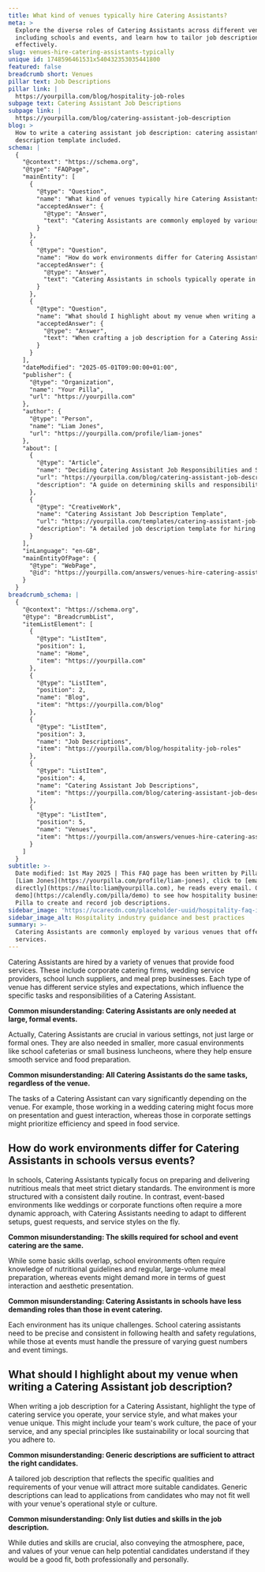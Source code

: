 ```yaml
---
title: What kind of venues typically hire Catering Assistants?
meta: >
  Explore the diverse roles of Catering Assistants across different venues,
  including schools and events, and learn how to tailor job descriptions
  effectively.
slug: venues-hire-catering-assistants-typically
unique id: 1748596461531x540432353035441800
featured: false
breadcrumb short: Venues
pillar text: Job Descriptions
pillar link: |
  https://yourpilla.com/blog/hospitality-job-roles
subpage text: Catering Assistant Job Descriptions
subpage link: |
  https://yourpilla.com/blog/catering-assistant-job-description
blog: >
  How to write a catering assistant job description: catering assistant job
  description template included.
schema: |
  {
    "@context": "https://schema.org",
    "@type": "FAQPage",
    "mainEntity": [
      {
        "@type": "Question",
        "name": "What kind of venues typically hire Catering Assistants?",
        "acceptedAnswer": {
          "@type": "Answer",
          "text": "Catering Assistants are commonly employed by various venues that offer food services. These venues range from corporate catering firms, wedding service providers, and school lunch suppliers to meal prep companies. Each venue dictates different service styles and responsibilities, shaping the roles of a Catering Assistant accordingly."
        }
      },
      {
        "@type": "Question",
        "name": "How do work environments differ for Catering Assistants in schools versus events?",
        "acceptedAnswer": {
          "@type": "Answer",
          "text": "Catering Assistants in schools typically operate in a structured environment with a regular routine, focusing on delivering nutritious meals that adhere to dietary standards. In contrast, those working at events, such as weddings or corporate functions, face a more dynamic setting where they need to adapt to various guest requirements and service styles."
        }
      },
      {
        "@type": "Question",
        "name": "What should I highlight about my venue when writing a Catering Assistant job description?",
        "acceptedAnswer": {
          "@type": "Answer",
          "text": "When crafting a job description for a Catering Assistant, it is important to specify the type of catering services, the unique style of service, and distinguishing features of your venue such as team culture, pace of service, and commitments to principles like sustainability or local sourcing."
        }
      }
    ],
    "dateModified": "2025-05-01T09:00:00+01:00",
    "publisher": {
      "@type": "Organization",
      "name": "Your Pilla",
      "url": "https://yourpilla.com"
    },
    "author": {
      "@type": "Person",
      "name": "Liam Jones",
      "url": "https://yourpilla.com/profile/liam-jones"
    },
    "about": [
      {
        "@type": "Article",
        "name": "Deciding Catering Assistant Job Responsibilities and Skills",
        "url": "https://yourpilla.com/blog/catering-assistant-job-description",
        "description": "A guide on determining skills and responsibilities necessary for a Catering Assistant tailored to specific catering settings."
      },
      {
        "@type": "CreativeWork",
        "name": "Catering Assistant Job Description Template",
        "url": "https://yourpilla.com/templates/catering-assistant-job-description",
        "description": "A detailed job description template for hiring Catering Assistants, highlighting specific requirements and venue characteristics."
      }
    ],
    "inLanguage": "en-GB",
    "mainEntityOfPage": {
      "@type": "WebPage",
      "@id": "https://yourpilla.com/answers/venues-hire-catering-assistants-typically"
    }
  }
breadcrumb_schema: |
  {
    "@context": "https://schema.org",
    "@type": "BreadcrumbList",
    "itemListElement": [
      {
        "@type": "ListItem",
        "position": 1,
        "name": "Home",
        "item": "https://yourpilla.com"
      },
      {
        "@type": "ListItem",
        "position": 2,
        "name": "Blog",
        "item": "https://yourpilla.com/blog"
      },
      {
        "@type": "ListItem",
        "position": 3,
        "name": "Job Descriptions",
        "item": "https://yourpilla.com/blog/hospitality-job-roles"
      },
      {
        "@type": "ListItem",
        "position": 4,
        "name": "Catering Assistant Job Descriptions",
        "item": "https://yourpilla.com/blog/catering-assistant-job-description"
      },
      {
        "@type": "ListItem",
        "position": 5,
        "name": "Venues",
        "item": "https://yourpilla.com/answers/venues-hire-catering-assistants-typically"
      }
    ]
  }
subtitle: >-
  Date modified: 1st May 2025 | This FAQ page has been written by Pilla Founder,
  [Liam Jones](https://yourpilla.com/profile/liam-jones), click to [email Liam
  directly](https://mailto:liam@yourpilla.com), he reads every email. Or [book a
  demo](https://calendly.com/pilla/demo) to see how hospitality businesses use
  Pilla to create and record job descriptions.
sidebar_image: 'https://ucarecdn.com/placeholder-uuid/hospitality-faq-image.jpg'
sidebar_image_alt: Hospitality industry guidance and best practices
summary: >-
  Catering Assistants are commonly employed by various venues that offer food
  services.
---
```

Catering Assistants are hired by a variety of venues that provide food services. These include corporate catering firms, wedding service providers, school lunch suppliers, and meal prep businesses. Each type of venue has different service styles and expectations, which influence the specific tasks and responsibilities of a Catering Assistant.

**Common misunderstanding: Catering Assistants are only needed at large, formal events.**

Actually, Catering Assistants are crucial in various settings, not just large or formal ones. They are also needed in smaller, more casual environments like school cafeterias or small business luncheons, where they help ensure smooth service and food preparation.

**Common misunderstanding: All Catering Assistants do the same tasks, regardless of the venue.**

The tasks of a Catering Assistant can vary significantly depending on the venue. For example, those working in a wedding catering might focus more on presentation and guest interaction, whereas those in corporate settings might prioritize efficiency and speed in food service.

## How do work environments differ for Catering Assistants in schools versus events?

In schools, Catering Assistants typically focus on preparing and delivering nutritious meals that meet strict dietary standards. The environment is more structured with a consistent daily routine. In contrast, event-based environments like weddings or corporate functions often require a more dynamic approach, with Catering Assistants needing to adapt to different setups, guest requests, and service styles on the fly.

**Common misunderstanding: The skills required for school and event catering are the same.**

While some basic skills overlap, school environments often require knowledge of nutritional guidelines and regular, large-volume meal preparation, whereas events might demand more in terms of guest interaction and aesthetic presentation.

**Common misunderstanding: Catering Assistants in schools have less demanding roles than those in event catering.**

Each environment has its unique challenges. School catering assistants need to be precise and consistent in following health and safety regulations, while those at events must handle the pressure of varying guest numbers and event timings.

## What should I highlight about my venue when writing a Catering Assistant job description?

When writing a job description for a Catering Assistant, highlight the type of catering service you operate, your service style, and what makes your venue unique. This might include your team's work culture, the pace of your service, and any special principles like sustainability or local sourcing that you adhere to.

**Common misunderstanding: Generic descriptions are sufficient to attract the right candidates.**

A tailored job description that reflects the specific qualities and requirements of your venue will attract more suitable candidates. Generic descriptions can lead to applications from candidates who may not fit well with your venue's operational style or culture.

**Common misunderstanding: Only list duties and skills in the job description.**

While duties and skills are crucial, also conveying the atmosphere, pace, and values of your venue can help potential candidates understand if they would be a good fit, both professionally and personally.

